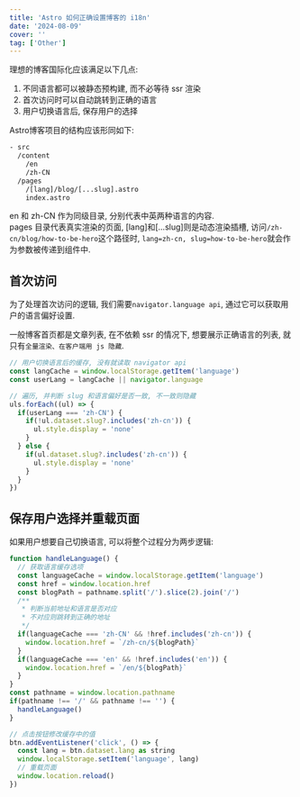 ```yaml
---
title: 'Astro 如何正确设置博客的 i18n'
date: '2024-08-09'
cover: ''
tag: ['Other']
---
```

理想的博客国际化应该满足以下几点:  
1. 不同语言都可以被静态预构建, 而不必等待 ssr 渲染
2. 首次访问时可以自动跳转到正确的语言
3. 用户切换语言后, 保存用户的选择

Astro博客项目的结构应该形同如下:
```bash
- src
  /content
    /en
    /zh-CN
  /pages
    /[lang]/blog/[...slug].astro
    index.astro
```
en 和 zh-CN 作为同级目录, 分别代表中英两种语言的内容.  
pages 目录代表真实渲染的页面, [lang]和[...slug]则是动态渲染插槽, 访问`/zh-cn/blog/how-to-be-hero`这个路径时, `lang=zh-cn, slug=how-to-be-hero`就会作为参数被传递到组件中.  

## 首次访问
为了处理首次访问的逻辑, 我们需要`navigator.language api`, 通过它可以获取用户的语言偏好设置.  

一般博客首页都是文章列表, 在不依赖 ssr 的情况下, 想要展示正确语言的列表, 就只有`全量渲染、在客户端用 js 隐藏`.  

```js
// 用户切换语言后的缓存, 没有就读取 navigator api
const langCache = window.localStorage.getItem('language')
const userLang = langCache || navigator.language

// 遍历, 并判断 slug 和语言偏好是否一致, 不一致则隐藏
uls.forEach((ul) => {
  if(userLang === 'zh-CN') {
    if(!ul.dataset.slug?.includes('zh-cn')) {
      ul.style.display = 'none'
    }
  } else {
    if(ul.dataset.slug?.includes('zh-cn')) {
      ul.style.display = 'none'
    }
  }
})
```

## 保存用户选择并重载页面
如果用户想要自己切换语言, 可以将整个过程分为两步逻辑:  
```js
function handleLanguage() {
  // 获取语言缓存选项
  const languageCache = window.localStorage.getItem('language')
  const href = window.location.href
  const blogPath = pathname.split('/').slice(2).join('/')
  /**
   * 判断当前地址和语言是否对应
   * 不对应则跳转到正确的地址
   */ 
  if(languageCache === 'zh-CN' && !href.includes('zh-cn')) {
    window.location.href = `/zh-cn/${blogPath}`
  }
  if(languageCache === 'en' && !href.includes('en')) {
    window.location.href = `/en/${blogPath}`
  }
}
const pathname = window.location.pathname
if(pathname !== '/' && pathname !== '') {
  handleLanguage()
}
```

```js
// 点击按钮修改缓存中的值  
btn.addEventListener('click', () => {
  const lang = btn.dataset.lang as string
  window.localStorage.setItem('language', lang)
  // 重载页面
  window.location.reload()
})
```